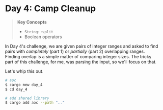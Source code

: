 # Day 4: Camp Cleanup
> **Key Concepts**
> - `String::split`
> - Boolean operators

In Day 4's challenge, we are given pairs of integer ranges and asked to find pairs with _completely_ (part 1) or _partially_ (part 2) overlapping ranges. Finding overlap is a simple matter of comparing integer sizes. The tricky part of this challenge, for me, was parsing the input, so we'll focus on that.

Let's whip this out.
```bash
# aoc
$ cargo new day_4
$ cd day_4

# add shared library
$ cargo add aoc --path ".."
```